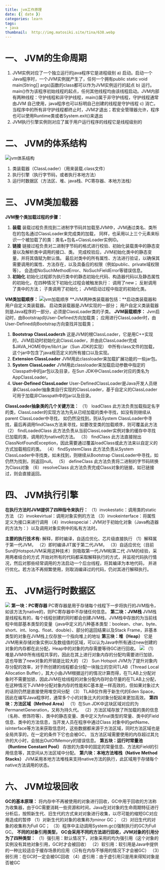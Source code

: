 ```yaml
---
title: jvm工作原理
date: {{ date }}
categories: learn
tags: 
- java
thumbnail: 	http://img.matosiki.site/tina/638.webp
---
```



# 一、	JVM的生命周期
1.	JVM实例对应了一个独立运行的java程序它是进程级别
    a)	启动。启动一个Java程序时，一个JVM实例就产生了，任何一个拥有public static void main(String[] args)函数的class都可以作为JVM实例运行的起点
    b)	运行。main()作为该程序初始线程的起点，任何其他线程均由该线程启动。JVM内部有两种线程：守护线程和非守护线程，main()属于非守护线程，守护线程通常由JVM
    自己使用，java程序也可以标明自己创建的线程是守护线程
    c)	消亡。当程序中的所有非守护线程都终止时，JVM才退出；若安全管理器允许，程序也可以使用Runtime类或者System.exit()来退出
2.	JVM执行引擎实例则对应了属于用户运行程序的线程它是线程级别的

# 二、	JVM的体系结构
![jvm体系结构](http://img.matosiki.site/image/jvm/jvm-struct.png)
1.	类装载器（ClassLoader）（用来装载.class文件）
2.	执行引擎（执行字节码，或者执行本地方法）
3.	运行时数据区（方法区、堆、java栈、PC寄存器、本地方法栈）

# 三、	JVM类加载器
**JVM整个类加载过程的步骤：**
1.	**装载**
  装载过程负责找到二进制字节码并加载至JVM中，JVM通过类名、类所在的包名通过ClassLoader来完成类的加载，
同样，也采用以上三个元素来标识一个被加载了的类：类名+包名+ClassLoader实例ID。
2.	**链接**
  链接过程负责对二进制字节码的格式进行校验、初始化装载类中的静态变量以及解析类中调用的接口、类。
完成校验后，JVM初始化类中的静态变量，并将其值赋为默认值。
  最后对类中的所有属性、方法进行验证，以确保其需要调用的属性、方法存在，以及具备应的权限（例如public、private域权限等），
  会造成NoSuchMethodError、NoSuchFieldError等错误信息。
3.	**初始化**
初始化过程即为执行类中的静态初始化代码、构造器代码以及静态属性的初始化，在四种情况下初始化过程会被触发执行：
调用了new；
反射调用了类中的方法；
子类调用了初始化；
JVM启动过程中指定的初始化类。

**VM类加载顺序：**
![jvm加载顺序](http://img.matosiki.site/image/jvm/jvm-loader.png)
**JVM两种类装载器包括：**启动类装载器和用户自定义类装载器。
启动类装载器是JVM实现的一部分；
用户自定义类装载器则是Java程序的一部分，必须是ClassLoader类的子类。
**JVM装载顺序：**
	Jvm启动时，由Bootstrap向User-Defined方向加载类；
	应用进行ClassLoader时，由User-Defined向Bootstrap方向查找并加载类；
1.	**Bootstrap ClassLoaderzh**
    这是JVM的根ClassLoader，它是用C++实现的，JVM启动时初始化此ClassLoader，并由此ClassLoader完成$JAVA_HOME中jre/lib/rt.jar（Sun JDK的实现）
中所有class文件的加载，这个jar中包含了java规范定义的所有接口以及实现。
2.	**Extension ClassLoader**
JVM用此classloader来加载扩展功能的一些jar包。
3.	**System ClassLoader**
JVM用此classloader来加载启动参数中指定的Classpath中的jar包以及目录，在Sun JDK中ClassLoader对应的类名为AppClassLoader。
4.	**User-Defined ClassLoader**
User-DefinedClassLoader是Java开发人员继承ClassLoader抽象类自行实现的ClassLoader，基于自定义的ClassLoader可用于加载非Classpath中的jar以及目录。

**ClassLoader抽象类的几个关键方法：**
（1）	loadClass
  此方法负责加载指定名字的类，ClassLoader的实现方法为先从已经加载的类中寻找，如没有则继续从parent ClassLoader中寻找，
如仍然没找到，则从System ClassLoader中寻找，最后再调用findClass方法来寻找，如要改变类的加载顺序，则可覆盖此方法
（2）	findLoadedClass
此方法负责从当前ClassLoader实例对象的缓存中寻找已加载的类，调用的为native的方法。
（3）	findClass
此方法直接抛出ClassNotFoundException，因此需要通过覆盖loadClass或此方法来以自定义的方式加载相应的类。
（4）	findSystemClass
此方法负责从System ClassLoader中寻找类，如未找到，则继续从Bootstrap ClassLoader中寻找，如仍然为找到，则返回null。
（5）	defineClass
此方法负责将二进制的字节码转换为Class对象
（6）	resolveClass
此方法负责完成Class对象的链接，如已链接过，则会直接返回。

# 四、	JVM执行引擎
**在执行方法时JVM提供了四种指令来执行：**
（1）invokestatic：调用类的static方法
（2）invokevirtual：调用对象实例的方法
（3）invokeinterface：将属性定义为接口来进行调用
（4）invokespecial：JVM对于初始化对象（Java构造器的方法为：<init>）以及调用对象实例中的私有方法时。

**主要的执行技术有:**
解释，即时编译，自适应优化、芯片级直接执行
（1）解释属于第一代JVM，
（2）即时编译JIT属于第二代JVM，
（3）自适应优化（目前Sun的HotspotJVM采用这种技术）则吸取第一代JVM和第二代
JVM的经验，采用两者结合的方式
  开始对所有的代码都采取解释执行的方式，并监视代码执行情况，然后对那些经常调用的方法启动一个后台线程，将其编译为本地代码，
并进行优化。若方法不再频繁使用，则取消编译过的代码，仍对其进行解释执行。

# 五、	JVM运行时数据区
![](http://img.matosiki.site/image/jvm/jvm-memory.png)
**第一块：PC寄存器**
PC寄存器是用于存储每个线程下一步将执行的JVM指令，如该方法为native的，则PC寄存器中不存储任何信息。
**第二块：JVM栈**
JVM栈是线程私有的，每个线程创建的同时都会创建JVM栈，JVM栈中存放的为当前线程中局部基本类型的变量（java中定义的八种基本类型：boolean、char、byte、short、int、long、float、double）、部分的返回结果以及Stack Frame，非基本类型的对象在JVM栈上仅存放一个指向堆上的地址
**第三块：堆（Heap）**
它是JVM用来存储对象实例以及数组值的区域，可以认为Java中所有通过new创建的对象的内存都在此分配，Heap中的对象的内存需要等待GC进行回收。
![](http://img.matosiki.site/image/jvm/jvm-heap.png)
（1）	堆是JVM中所有线程共享的，因此在其上进行对象内存的分配均需要进行加锁，这也导致了new对象的开销是比较大的
（2）	Sun Hotspot JVM为了提升对象内存分配的效率，对于所创建的线程都会分配一块独立的空间TLAB（Thread Local Allocation Buffer），其大小由JVM根据运行的情况计算而得，在TLAB上分配对象时不需要加锁，因此JVM在给线程的对象分配内存时会尽量的在TLAB上分配，在这种情况下JVM中分配对象内存的性能和C基本是一样高效的，但如果对象过大的话则仍然是直接使用堆空间分配
（3）	TLAB仅作用于新生代的Eden Space，因此在编写Java程序时，通常多个小的对象比大的对象分配起来更加高效。
**第四块：方法区域（Method Area）**
（1）在Sun JDK中这块区域对应的为PermanetGeneration，又称为持久代。
（2）方法区域存放了所加载的类的信息（名称、修饰符等）、类中的静态变量、类中定义为final类型的常量、类中的Field信息、类中的方法信息，当开发人员在程序中通过Class
  对象中的getName、isInterface等方法来获取信息时，这些数据都来源于方法区域，同时方法区域也是全局共享的，在一定的条件下它也会被GC，
当方法区域需要使用的内存超过其允许的大小时，会抛出OutOfMemory的错误信息。
**第五块：运行时常量池（Runtime Constant Pool）**
存放的为类中的固定的常量信息、方法和Field的引用信息等，其空间从方法区域中分配。
**第六块：本地方法堆栈（Native Method Stacks）**
JVM采用本地方法堆栈来支持native方法的执行，此区域用于存储每个native方法调用的状态。

# 六、	JVM垃圾回收
**GC的基本原理：** 将内存中不再被使用的对象进行回收，GC中用于回收的方法称为收集器，由于GC需要消耗一些资源和时间，Java在对对象的生命周期特征进行分析后，按照新生代、旧生代的方式来对对象进行收集，以尽可能的缩短GC对应用造成的暂停
（1）对新生代的对象的收集称为minor GC；
（2）对旧生代的对象的收集称为Full GC；
（3）程序中主动调用System.gc()强制执行的GC为Full GC。
**不同的对象引用类型， GC会采用不同的方法进行回收，JVM对象的引用分为了四种类型：**
（1）强引用：默认情况下，对象采用的均为强引用（这个对象的实例没有其他对象引用，GC时才会被回收）
（2）软引用：软引用是Java中提供的一种比较适合于缓存场景的应用（只有在内存不够用的情况下才会被GC）
（3）弱引用：在GC时一定会被GC回收
（4）虚引用：由于虚引用只是用来得知对象是否被GC
